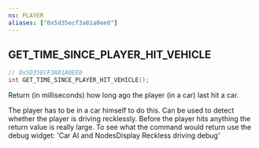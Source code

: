 ```yaml
---
ns: PLAYER
aliases: ["0x5d35ecf3a81a0ee0"]
---
```

## GET_TIME_SINCE_PLAYER_HIT_VEHICLE

```c
// 0x5D35ECF3A81A0EE0
int GET_TIME_SINCE_PLAYER_HIT_VEHICLE();
```

Return (in milliseconds) how long ago the player (in a car) last hit a car.

The player has to be in a car himself to do this. Can be used to detect whether the player is driving recklessly. Before the player hits anything the return value is really large. To see what the command would return use the debug widget: 'Car AI and NodesDisplay Reckless driving debug'

